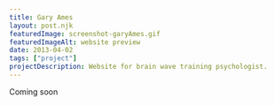 ```yaml
---
title: Gary Ames
layout: post.njk
featuredImage: screenshot-garyAmes.gif
featuredImageAlt: website preview
date: 2013-04-02
tags: ["project"]
projectDescription: Website for brain wave training psychologist.
---
```


Coming soon

